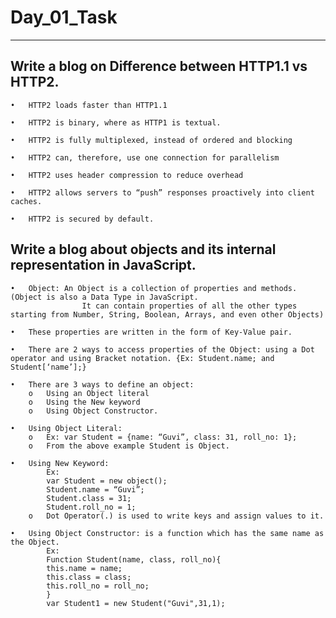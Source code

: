# Day_01_Task

----

## Write a blog on Difference between HTTP1.1 vs HTTP2.

    •	HTTP2 loads faster than HTTP1.1
    
    •	HTTP2 is binary, where as HTTP1 is textual.
    
    •	HTTP2 is fully multiplexed, instead of ordered and blocking
    
    •	HTTP2 can, therefore, use one connection for parallelism
    
    •	HTTP2 uses header compression to reduce overhead
    
    •	HTTP2 allows servers to “push” responses proactively into client caches.
    
    •	HTTP2 is secured by default.
    

## Write a blog about objects and its internal representation in JavaScript. 

    •	Object: An Object is a collection of properties and methods. (Object is also a Data Type in JavaScript. 
                    It can contain properties of all the other types starting from Number, String, Boolean, Arrays, and even other Objects)
   
    •	These properties are written in the form of Key-Value pair.
    
    •	There are 2 ways to access properties of the Object: using a Dot operator and using Bracket notation. {Ex: Student.name; and Student[‘name’];}
    
    •	There are 3 ways to define an object:
        o	Using an Object literal
        o	Using the New keyword
        o	Using Object Constructor.
        
    •	Using Object Literal: 
        o	Ex: var Student = {name: “Guvi”, class: 31, roll_no: 1};
        o	From the above example Student is Object.
        
    •	Using New Keyword:
            Ex: 
            var Student = new object();
            Student.name = “Guvi”;
            Student.class = 31;
            Student.roll_no = 1;
        o	Dot Operator(.) is used to write keys and assign values to it.
        
    •	Using Object Constructor: is a function which has the same name as the Object.
            Ex: 
            Function Student(name, class, roll_no){
            this.name = name;
            this.class = class;
            this.roll_no = roll_no;
            }
            var Student1 = new Student("Guvi",31,1);
